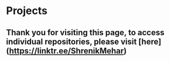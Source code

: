 # Projects

## Thank you for visiting this page, to access individual repositories, please visit [here] (https://linktr.ee/ShrenikMehar)
